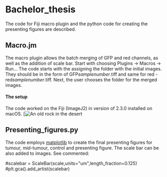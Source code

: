 # Bachelor_thesis
The code for Fiji macro plugin and the python code for creating the presenting figures are described. 

## Macro.jm
The macro plugin allows the batch merging of GFP and red channels, as well as the addition of scale bar. Start with choosing Plugins -> Macros -> Run... 
The code starts with the assigning the folder with the initial images. They should be in the form of GFP*samplenumber*.tiff and same for red - red*samplenumber*.tiff. Next, the user chooses the folder for the merged images. 

#### The setup
The code worked on the Fiji (ImageJ2) in version of 2.3.0 installed on macOS.
[![An old rock in the desert](https://www.google.com/url?sa=i&url=https%3A%2F%2Fen.wikipedia.org%2Fwiki%2FFiji_(software)&psig=AOvVaw0zmaZ7ZlXeUOdovsfPFOLt&ust=1653466883725000&source=images&cd=vfe&ved=0CAwQjRxqFwoTCNiCsqXa9_cCFQAAAAAdAAAAABAD)

## Presenting_figures.py
The code employs [matplotlib](https://matplotlib.org) to create the final presenting figures for tumour, mid-tumour, control and presenting figure. The scale bar can be also added to images. See commented: 
<p>#scalebar = ScaleBar(scale,units="um",length_fraction=0.125)<br>
#plt.gca().add_artist(scalebar)</p>
